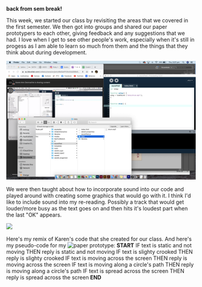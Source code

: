 **back from sem break!**


This week, we started our class by revisiting the areas that we covered in the first semester. We then got into groups and shared our paper prototypers to each other, giving feedback and any suggestions that we had. I love when I get to see other people's work, especially when it's still in progess as I am able to learn  so much from them and the things that they think about during development. 


![](week7.jpg)

We were then taught about how to incorporate sound into our code and played around with creating some graphics that would go with it. I think I'd like to include sound into my re-reading. Possibly a track that would get louder/more busy as the text goes on and then hits it's loudest part when the last "OK" appears.


![](remix.jpg)

Here's my remix of Karen's code that she created for our class. And here's my pseudo-code for my ![paper prototype](): **START** IF text is static and not moving   THEN reply is static and not moving IF text is slighty crooked THEN reply is slighty crooked IF text is moving across the screen THEN reply is moving across the screen IF text is moving along a circle's path THEN reply is moving along a circle's path IF text is spread across the screen THEN reply is spread across the screen **END**
